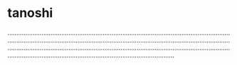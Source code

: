 # tanoshi

.................................................................................................................................................................................................................................................................................................................................................................................................................................................................................